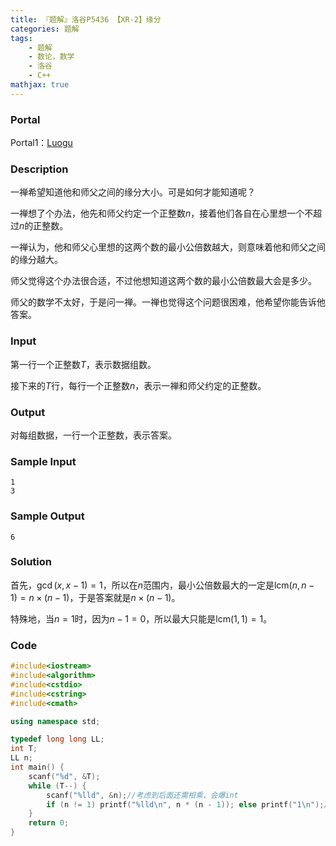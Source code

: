 ```yaml
---
title: 『题解』洛谷P5436 【XR-2】缘分
categories: 题解
tags:
    - 题解
    - 数论，数学
    - 洛谷
    - C++
mathjax: true
---
```


### Portal

Portal1：[Luogu](https://www.luogu.com.cn/problem/P5436)

### Description

一禅希望知道他和师父之间的缘分大小。可是如何才能知道呢？

一禅想了个办法，他先和师父约定一个正整数$n$，接着他们各自在心里想一个不超过$n$的正整数。

一禅认为，他和师父心里想的这两个数的最小公倍数越大，则意味着他和师父之间的缘分越大。

师父觉得这个办法很合适，不过他想知道这两个数的最小公倍数最大会是多少。

师父的数学不太好，于是问一禅。一禅也觉得这个问题很困难，他希望你能告诉他答案。

### Input

第一行一个正整数$T$，表示数据组数。

接下来的$T$行，每行一个正整数$n$，表示一禅和师父约定的正整数。

### Output

对每组数据，一行一个正整数，表示答案。

### Sample Input

```
1
3
```

### Sample Output

```
6
```

### Solution

首先，$\gcd(x, x - 1) = 1$，所以在$n$范围内，最小公倍数最大的一定是$\mathrm{lcm}(n, n - 1) = n \times (n - 1)$，于是答案就是$n \times (n - 1)$。

特殊地，当$n = 1$时，因为$n - 1 = 0$，所以最大只能是$\mathrm{lcm}(1, 1) = 1$。

### Code

```cpp
#include<iostream>
#include<algorithm>
#include<cstdio>
#include<cstring>
#include<cmath>

using namespace std;

typedef long long LL;
int T;
LL n;
int main() {
    scanf("%d", &T);
    while (T--) {
        scanf("%lld", &n);//考虑到后面还需相乘，会爆int
        if (n != 1) printf("%lld\n", n * (n - 1)); else printf("1\n");//特判
    }
    return 0;
}
```